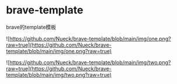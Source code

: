 # brave-template
brave的template模板

![https://github.com/Nueck/brave-template/blob/main/img/one.png?raw=true](https://github.com/Nueck/brave-template/blob/main/img/one.png?raw=true)

![https://github.com/Nueck/brave-template/blob/main/img/two.png?raw=true](https://github.com/Nueck/brave-template/blob/main/img/two.png?raw=true)
